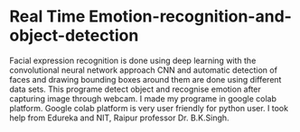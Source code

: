 # Real Time Emotion-recognition-and-object-detection
Facial expression recognition is done using deep learning with the convolutional neural network approach CNN and automatic detection of faces and drawing bounding boxes around them are done using different data sets.
This programe detect object and recognise emotion after capturing image through webcam.
I made my programe in google colab platform.
Google colab platform is very user friendly for python user.
I took help from Edureka and NIT, Raipur professor Dr. B.K.Singh.
